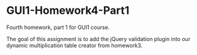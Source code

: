 # GUI1-Homework4-Part1

Fourth homework, part 1 for GUI1 course.

The goal of this assignment is to add the jQuery validation plugin into our dynamic multiplication table creator from homework3.
